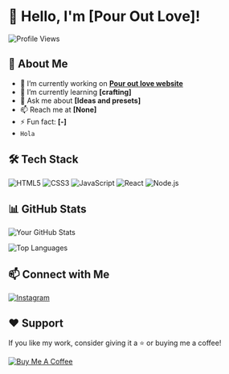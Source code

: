# 👋 Hello, I'm [Pour Out Love]!

![Profile Views](https://komarev.com/ghpvc/?username=your-username&label=Profile%20Views&color=0e75b6&style=flat)

## 🚀 About Me

- 🔭 I’m currently working on **[Pour out love website](https://github.com/PourOutLove/PourOutLove.com)**
- 🌱 I’m currently learning **[crafting]**
- 💬 Ask me about **[Ideas and presets]**
- 📫 Reach me at **[None]**
- ⚡ Fun fact: **[-]** 
- `Hola` 

## 🛠 Tech Stack

![HTML5](https://img.shields.io/badge/HTML5-E34F26?style=for-the-badge&logo=html5&logoColor=white)
![CSS3](https://img.shields.io/badge/CSS3-1572B6?style=for-the-badge&logo=css3&logoColor=white)
![JavaScript](https://img.shields.io/badge/JavaScript-F7DF1E?style=for-the-badge&logo=javascript&logoColor=black)
![React](https://img.shields.io/badge/React-61DAFB?style=for-the-badge&logo=react&logoColor=black)
![Node.js](https://img.shields.io/badge/Node.js-339933?style=for-the-badge&logo=nodedotjs&logoColor=white)

## 📊 GitHub Stats

![Your GitHub Stats](https://github-readme-stats.vercel.app/api?username=pouroutlove&show_icons=true&theme=radical)

![Top Languages](https://github-readme-stats.vercel.app/api/top-langs/?username=pouroutlove&layout=compact&theme=radical)


## 📫 Connect with Me

[![Instagram](https://img.shields.io/badge/Instagram-E4405F?style=for-the-badge&logo=instagram&logoColor=white)](https://instagram.com/pouroutlove)

## ❤️ Support

If you like my work, consider giving it a ⭐ or buying me a coffee!

[![Buy Me A Coffee](https://img.shields.io/badge/Buy%20Me%20A%20Coffee-F7DF1E?style=for-the-badge&logo=buy-me-a-coffee&logoColor=black)](https://www.buymeacoffee.com/your-profile)

